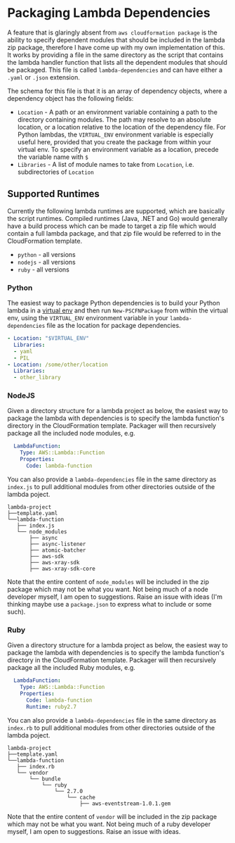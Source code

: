 # Packaging Lambda Dependencies

A feature that is glaringly absent from `aws cloudformation package` is the ability to specify dependent modules that should be included in the lambda zip package, therefore I have come up with my own implementation of this. It works by providing a file in the same directory as the script that contains the lambda handler function that lists all the dependent modules that should be packaged. This file is called `lambda-dependencies` and can have either a `.yaml` or `.json` extension.

The schema for this file is that it is an array of dependency objects, where a dependency object has the following fields:

* `Location` - A path or an environment variable containing a path to the directory containing modules. The path may resolve to an absolute location, or a location relative to the location of the dependency file. For Python lambdas, the `VIRTUAL_ENV` environment variable is especially useful here, provided that you create the package from within your virtual env. To specify an environment variable as a location, precede the variable name with `$`
* `Libraries` - A list of module names to take from `Location`, i.e. subdirectories of `Location`

## Supported Runtimes

Currently the following lambda runtimes are supported, which are basically the script runtimes. Compiled runtimes (Java, .NET and Go) would generally have a build process which can be made to target a zip file which would contain a full lambda package, and that zip file would be referred to in the CloudFormation template.

* `python` - all versions
* `nodejs` - all versions
* `ruby` - all versions

### Python

The easiest way to package Python dependencies is to build your Python lambda in a [virtual env](https://virtualenv.pypa.io/en/latest/) and then run `New-PSCFNPackage` from within the virtual env, using the `VIRTUAL_ENV` environment variable in your `lambda-dependencies` file as the location for package dependencies.

```yaml
- Location: "$VIRTUAL_ENV"
  Libraries:
  - yaml
  - PIL
- Location: /some/other/location
  Libraries:
  - other_library
```

### NodeJS

Given a directory structure for a lambda project as below, the easiest way to package the lambda with dependencies is to specify the lambda function's directory in the CloudFormation template. Packager will then recursively package all the included node modules, e.g.

```yaml
  LambdaFunction:
    Type: AWS::Lambda::Function
    Properties:
      Code: lambda-function
```

You can also provide a `lambda-dependencies` file in the same directory as `index.js` to pull additional modules from other directories outside of the lambda poject.

```
lambda-project
├──template.yaml
└──lambda-function
   ├── index.js
   └── node_modules
       ├── async
       ├── async-listener
       ├── atomic-batcher
       ├── aws-sdk
       ├── aws-xray-sdk
       ├── aws-xray-sdk-core
```

Note that the entire content of `node_modules` will be included in the zip package which may not be what you want. Not being much of a node developer myself, I am open to suggestions. Raise an issue with ideas (I'm thinking maybe use a `package.json` to express what to include or some such).

### Ruby

Given a directory structure for a lambda project as below, the easiest way to package the lambda with dependencies is to specify the lambda function's directory in the CloudFormation template. Packager will then recursively package all the included Ruby modules, e.g.

```yaml
  LambdaFunction:
    Type: AWS::Lambda::Function
    Properties:
      Code: lambda-function
      Runtime: ruby2.7
```

You can also provide a `lambda-dependencies` file in the same directory as `index.rb` to pull additional modules from other directories outside of the lambda poject.

```
lambda-project
├──template.yaml
└──lambda-function
   ├── index.rb
   └── vendor
       └── bundle
           └── ruby
               └── 2.7.0
                   └── cache
                       ├── aws-eventstream-1.0.1.gem
```

Note that the entire content of `vendor` will be included in the zip package which may not be what you want. Not being much of a ruby developer myself, I am open to suggestions. Raise an issue with ideas.

